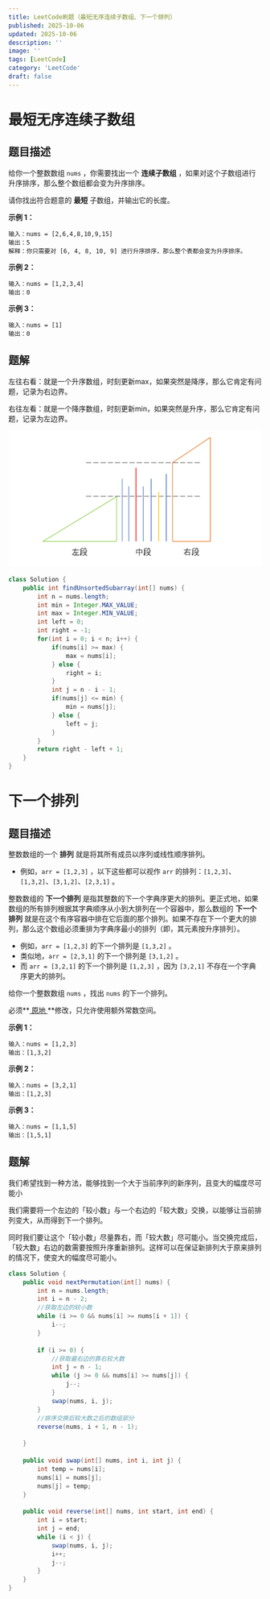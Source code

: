 ```yaml
---
title: LeetCode刷题（最短无序连续子数组、下一个排列）
published: 2025-10-06
updated: 2025-10-06
description: ''
image: ''
tags: [LeetCode]
category: 'LeetCode'
draft: false 
---
```


# 最短无序连续子数组

## 题目描述

给你一个整数数组 `nums` ，你需要找出一个 **连续子数组** ，如果对这个子数组进行升序排序，那么整个数组都会变为升序排序。

请你找出符合题意的 **最短** 子数组，并输出它的长度。

**示例 1：**

```
输入：nums = [2,6,4,8,10,9,15]
输出：5
解释：你只需要对 [6, 4, 8, 10, 9] 进行升序排序，那么整个表都会变为升序排序。
```

**示例 2：**

```
输入：nums = [1,2,3,4]
输出：0
```

**示例 3：**

```
输入：nums = [1]
输出：0
```



## 题解

左往右看：就是一个升序数组，时刻更新max，如果突然是降序，那么它肯定有问题，记录为右边界。

右往左看：就是一个降序数组，时刻更新min，如果突然是升序，那么它肯定有问题，记录为左边界。

![247](../images/247.png)

```java
class Solution {
    public int findUnsortedSubarray(int[] nums) {
        int n = nums.length;
        int min = Integer.MAX_VALUE;
        int max = Integer.MIN_VALUE;
        int left = 0;
        int right = -1;
        for(int i = 0; i < n; i++) {
            if(nums[i] >= max) {
                max = nums[i];
            } else {
                right = i;
            }
            int j = n - i - 1;
            if(nums[j] <= min) {
                min = nums[j];
            } else {
                left = j;
            }
        }
        return right - left + 1;
    }
}
```



# 下一个排列

## 题目描述

整数数组的一个 **排列** 就是将其所有成员以序列或线性顺序排列。

- 例如，`arr = [1,2,3]` ，以下这些都可以视作 `arr` 的排列：`[1,2,3]`、`[1,3,2]`、`[3,1,2]`、`[2,3,1]` 。

整数数组的 **下一个排列** 是指其整数的下一个字典序更大的排列。更正式地，如果数组的所有排列根据其字典顺序从小到大排列在一个容器中，那么数组的 **下一个排列** 就是在这个有序容器中排在它后面的那个排列。如果不存在下一个更大的排列，那么这个数组必须重排为字典序最小的排列（即，其元素按升序排列）。

- 例如，`arr = [1,2,3]` 的下一个排列是 `[1,3,2]` 。
- 类似地，`arr = [2,3,1]` 的下一个排列是 `[3,1,2]` 。
- 而 `arr = [3,2,1]` 的下一个排列是 `[1,2,3]` ，因为 `[3,2,1]` 不存在一个字典序更大的排列。

给你一个整数数组 `nums` ，找出 `nums` 的下一个排列。

必须**[ 原地 ](https://baike.baidu.com/item/原地算法)**修改，只允许使用额外常数空间。

**示例 1：**

```
输入：nums = [1,2,3]
输出：[1,3,2]
```

**示例 2：**

```
输入：nums = [3,2,1]
输出：[1,2,3]
```

**示例 3：**

```
输入：nums = [1,1,5]
输出：[1,5,1]
```





## 题解

我们希望找到一种方法，能够找到一个大于当前序列的新序列，且变大的幅度尽可能小

我们需要将一个左边的「较小数」与一个右边的「较大数」交换，以能够让当前排列变大，从而得到下一个排列。

同时我们要让这个「较小数」尽量靠右，而「较大数」尽可能小。当交换完成后，「较大数」右边的数需要按照升序重新排列。这样可以在保证新排列大于原来排列的情况下，使变大的幅度尽可能小。

```java
class Solution {
    public void nextPermutation(int[] nums) {
        int n = nums.length;
        int i = n - 2;
        //获取左边的较小数
        while (i >= 0 && nums[i] >= nums[i + 1]) {
            i--;	
        }

        if (i >= 0) {
            //获取最右边的靠右较大数
            int j = n - 1;
            while (j >= 0 && nums[i] >= nums[j]) {
                j--;
            }
            swap(nums, i, j);
        }
        //排序交换后较大数之后的数组部分
        reverse(nums, i + 1, n - 1);

    }

    public void swap(int[] nums, int i, int j) {
        int temp = nums[i];
        nums[i] = nums[j];
        nums[j] = temp;
    }

    public void reverse(int[] nums, int start, int end) {
        int i = start;
        int j = end;
        while (i < j) {
            swap(nums, i, j);
            i++;
            j--;
        }
    }
}
```

